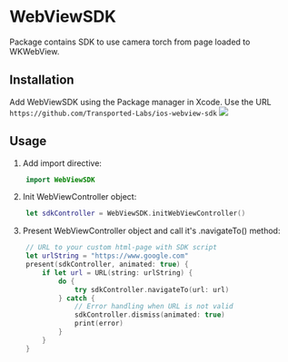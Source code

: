 # WebViewSDK

Package contains SDK to use camera torch from page loaded to WKWebView.

## Installation
Add WebViewSDK using the Package manager in Xcode. Use the URL `https://github.com/Transported-Labs/ios-webview-sdk`
![](images/install.png)

## Usage
1. Add import directive:
```swift
    import WebViewSDK
```
2. Init WebViewController object:
```swift
    let sdkController = WebViewSDK.initWebViewController()
```
3. Present WebViewController object and call it's .navigateTo() method:
```swift
    // URL to your custom html-page with SDK script
    let urlString = "https://www.google.com"
    present(sdkController, animated: true) {
        if let url = URL(string: urlString) {
            do {
                try sdkController.navigateTo(url: url)
            } catch {
                // Error handling when URL is not valid
                sdkController.dismiss(animated: true)
                print(error)
            }
        }
    }
```
